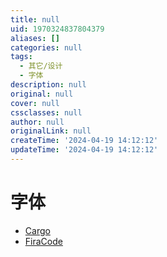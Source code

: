 ```yaml
---
title: null
uid: 1970324837804379
aliases: []
categories: null
tags:
  - 其它/设计
  - 字体
description: null
original: null
cover: null
cssclasses: null
author: null
originalLink: null
createTime: '2024-04-19 14:12:12'
updateTime: '2024-04-19 14:12:12'
---
```


# 字体

- [Cargo](https://cargo.site/)
- [FiraCode](https://github.com/tonsky/FiraCode)
